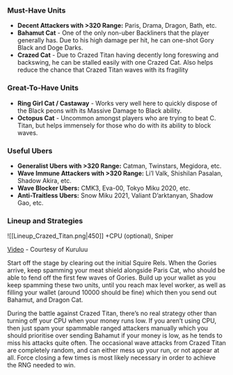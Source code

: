 ### Must-Have Units
- **Decent Attackers with >320 Range:** Paris, Drama, Dragon, Bath, etc.
- **Bahamut Cat** - One of the only non-uber Backliners that the player generally has. Due to his high damage per hit, he can one-shot Gory Black and Doge Darks. 
- **Crazed Cat** - Due to Crazed Titan having decently long foreswing and backswing, he can be stalled easily with one Crazed Cat. Also helps reduce the chance that Crazed Titan waves with its fragility

### Great-To-Have Units
- **Ring Girl Cat / Castaway** - Works very well here to quickly dispose of the Black peons with its Massive Damage to Black ability.
- **Octopus Cat** - Uncommon amongst players who are trying to beat C. Titan, but helps immensely for those who do with its ability to block waves.

### Useful Ubers
- **Generalist Ubers with >320 Range:** Catman, Twinstars, Megidora, etc. 
- **Wave Immune Attackers with >320 Range:** Li’l Valk, Shishilan Pasalan, Shadow Akira, etc. 
- **Wave Blocker Ubers:** CMK3, Eva-00, Tokyo Miku 2020, etc.
- **Anti-Traitless Ubers:** Snow Miku 2021, Valiant D’arktanyan, Shadow Gao, etc.
 
### Lineup and Strategies
![[Lineup_Crazed_Titan.png|450]]
+CPU (optional), Sniper

[Video](https://www.youtube.com/watch?v=LggIJHDblE4) - Courtesy of Kuruluu

Start off the stage by clearing out the initial Squire Rels. When the Gories arrive, keep spamming your meat shield alongside Paris Cat, who should be able to fend off the first few waves of Gories. Build up your wallet as you keep spamming these two units, until you reach max level worker, as well as filling your wallet (around 10000 should be fine) which then you send out Bahamut, and Dragon Cat.

During the battle against Crazed Titan, there’s no real strategy other than turning off your CPU when your money runs low. If you aren’t using CPU, then just spam your spammable ranged attackers manually which you should prioritise over sending Bahamut if your money is low, as he tends to miss his attacks quite often. The occasional wave attacks from Crazed Titan are completely random, and can either mess up your run, or not appear at all. Force closing a few times is most likely necessary in order to achieve the RNG needed to win.

